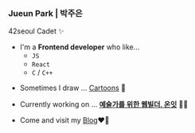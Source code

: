### Jueun Park | 박주은
42seoul Cadet ✨

+ I'm a **Frontend developer** who like...
   + `JS`
   + `React`
   + `C` / `C++`

- Sometimes I draw  ...  [Cartoons](https://www.instagram.com/urongtoon/) 🎨
- Currently working on  ...  **[예술가를 위한 웹빌더, 온잇](https://github.com/Mapps-unit)** 👩‍🎨
       
  
- Come and visit my [Blog](https://juepark.com/)❤️‍🔥
